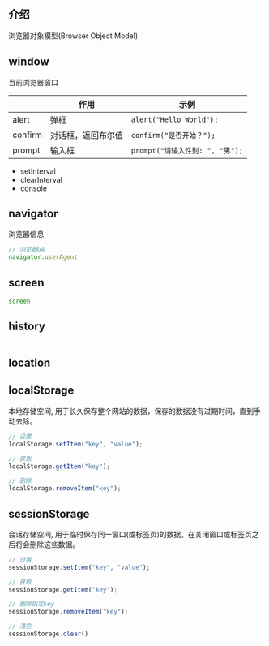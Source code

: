 ## 介绍

浏览器对象模型(Browser Object Model)



## window

当前浏览器窗口

|         | 作用               | 示例                            |
| ------- | ------------------ | ------------------------------- |
| alert   | 弹框               | `alert("Hello World");`         |
| confirm | 对话框，返回布尔值 | `confirm("是否开始？");`        |
| prompt  | 输入框             | `prompt("请输入性别: ", "男");` |

- setInterval
- clearInterval
- console



## navigator

浏览器信息

```javascript
// 浏览器UA
navigator.userAgent


```



## screen

```javascript
screen
```





## history

```javascript
```





## location



## localStorage

本地存储空间, 用于长久保存整个网站的数据，保存的数据没有过期时间，直到手动去除。

```javascript
// 设置
localStorage.setItem("key", "value");

// 获取
localStorage.getItem("key");

// 删除
localStorage.removeItem("key");
```





## sessionStorage

会话存储空间, 用于临时保存同一窗口(或标签页)的数据，在关闭窗口或标签页之后将会删除这些数据。

```javascript
// 设置
sessionStorage.setItem("key", "value");

// 获取
sessionStorage.getItem("key");

// 删除指定key
sessionStorage.removeItem("key");

// 清空
sessionStorage.clear()
```





